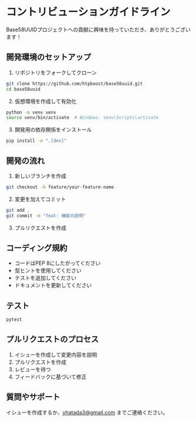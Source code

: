 # コントリビューションガイドライン

Base58UUIDプロジェクトへの貢献に興味を持っていただき、ありがとうございます！

## 開発環境のセットアップ

1. リポジトリをフォークしてクローン
```bash
git clone https://github.com/htpboost/base58uuid.git
cd base58uuid
```

2. 仮想環境を作成して有効化
```bash
python -m venv venv
source venv/bin/activate  # Windows: venv\Scripts\activate
```

3. 開発用の依存関係をインストール
```bash
pip install -e ".[dev]"
```

## 開発の流れ

1. 新しいブランチを作成
```bash
git checkout -b feature/your-feature-name
```

2. 変更を加えてコミット
```bash
git add .
git commit -m "feat: 機能の説明"
```

3. プルリクエストを作成

## コーディング規約

- コードはPEP 8にしたがってください
- 型ヒントを使用してください
- テストを追加してください
- ドキュメントを更新してください

## テスト

```bash
pytest
```

## プルリクエストのプロセス

1. イシューを作成して変更内容を説明
2. プルリクエストを作成
3. レビューを待つ
4. フィードバックに基づいて修正

## 質問やサポート

イシューを作成するか、yhatada3@gmail.com までご連絡ください。 